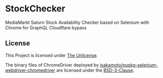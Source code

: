 # StockChecker
MediaMarkt Saturn Stock Availability Checker based on Selenium with Chrome for GraphQL Cloudflare bypass

## License

This Project is licensed under [The Unlicense](https://github.com/5andr0/StockChecker/blob/main/LICENSE).

The binary files of ChromeDriver deployed by [jsakamoto/nupkg-selenium-webdriver-chromedriver](https://github.com/jsakamoto/nupkg-selenium-webdriver-chromedriver) are licensed under the [BSD-3-Clause](https://cs.chromium.org/chromium/src/LICENSE).
